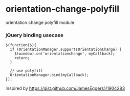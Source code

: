 orientation-change-polyfill
===========================

orientation change polyfill module

### jQuery binding usecase

    $(function($){  
      if (OrientationManager.supportsOrientationChange) {
        $(window).on('orientationchange', myCallback);
        return;
      }
 
      // use polyfill
      OrientationManager.bind(myCallback);
    });

Inspired by https://gist.github.com/JamesEggers1/1904283
